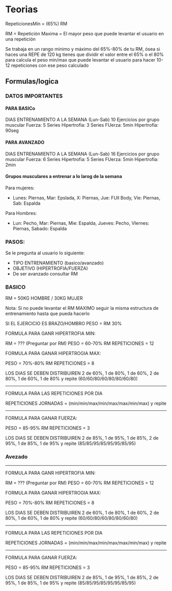 # Teorias

RepeticionesMin = (65%) RM

RM = Repetición Maxima = El mayor peso que puede levantar el usuario en una repetición

Se trabaja en un rango mínimo y máximo del 65%-80% de tu RM, ósea si haces una REPE de 120 kg tienes que dividir el valor entre el 65% o el 80% para calcula el peso min/max que puede levantar el usuario para hacer 10-12 repeticiones con ese peso calculado

## Formulas/logica

### DATOS IMPORTANTES

#### PARA BASICo

DIAS ENTRENAMIENTO A LA SEMANA (Lun-Sab)
10 Ejercicios por grupo muscular
Fuerza: 5 Series Hipertrofia: 3 Series
FUerza: 5min Hipertrofia: 90seg

#### PARA AVANZADO

DIAS ENTRENAMIENTO A LA SEMANA (Lun-Sab)
16 Ejercicios por grupo muscular 
Fuerza: 6 Series Hipertrofia: 5 Series
FUerza: 5min Hipertrofia: 2min

#### Grupos musculares a entrenar a lo larog de la semana
Para mujeres:

- Lunes: Piernas, Mar: Epslada, X: Piernas, Jue: FUll Body, Vie: Piernas, Sab: Espalda

Para Hombres: 

- Lun: Pecho, Mar: Piernas, Mie: Espalda, Jueves: Pecho, VIernes: Piernas, Sabado: Espalda

### PASOS:

Se le pregunta al usuario lo siguiente:

- TIPO ENTRENAMIENTO (basico/avanzado)
- OBJETIVO (HIPERTROFIA/FUERZA)
- De ser avanzado consultar RM

### BASICO

RM = 50KG HOMBRE / 30KG MUJER

Nota: Si no puede levantar el RM MAXIMO seguir la misma estructura de entrenamiento hasta que pueda hacerlo 

SI EL EJERCICIO ES BRAZO/HOMBRO 
PESO = RM 30%

FORMULA PARA GANR HIPERTROFIA MIN:

RM = ??? (Preguntar por RM)
PESO = 60-70% RM
REPETICIONES = 12 

FORMULA PARA GANAR HIPERTROGIA MAX:

PESO = 70%-80% RM
REPETICIONES = 8

LOS DIAS SE DEBEN DISTRIBUIREN 2 de 60%, 1 de 80%, 1 de 60%, 2 de 80%, 1 de 60%, 1 de 80% y repite (60/60/80/60/80/80/60/80)

---

FORMULA PARA LAS REPETICIONES POR DIA

REPETICIONES JORNADAS = (min/min/max/min/max/max/min/max) y repite

---

FORMULA PARA GANAR FUERZA:

PESO = 85-95% RM
REPETICIONES = 3

LOS DIAS SE DEBEN DISTRIBUIREN 2 de 85%, 1 de 95%, 1 de 85%, 2 de 95%, 1 de 85%, 1 de 95% y repite (85/85/95/85/95/95/85/95)

### Avezado 
---

FORMULA PARA GANR HIPERTROFIA MIN:

RM = ??? (Preguntar por RM)
PESO = 60-70% RM
REPETICIONES = 12 

FORMULA PARA GANAR HIPERTROGIA MAX:

PESO = 70%-80% RM
REPETICIONES = 8

LOS DIAS SE DEBEN DISTRIBUIREN 2 de 60%, 1 de 80%, 1 de 60%, 2 de 80%, 1 de 60%, 1 de 80% y repite (60/60/80/60/80/80/60/80)

---

FORMULA PARA LAS REPETICIONES POR DIA

REPETICIONES JORNADAS = (min/min/max/min/max/max/min/max) y repite

---

FORMULA PARA GANAR FUERZA:

PESO = 85-95% RM
REPETICIONES = 3

LOS DIAS SE DEBEN DISTRIBUIREN 2 de 85%, 1 de 95%, 1 de 85%, 2 de 95%, 1 de 85%, 1 de 95% y repite (85/85/95/85/95/95/85/95)

